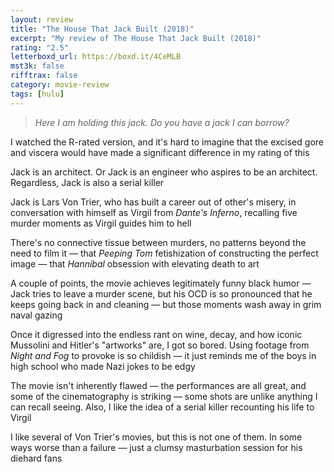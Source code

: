 ```yaml
---
layout: review
title: "The House That Jack Built (2018)"
excerpt: "My review of The House That Jack Built (2018)"
rating: "2.5"
letterboxd_url: https://boxd.it/4CeMLB
mst3k: false
rifftrax: false
category: movie-review
tags: [hulu]
---
```


<blockquote><i>Here I am holding this jack. Do you have a jack I can borrow?</i></blockquote>I watched the R-rated version, and it's hard to imagine that the excised gore and viscera would have made a significant difference in my rating of this

Jack is an architect. Or Jack is an engineer who aspires to be an architect. Regardless, Jack is also a serial killer

Jack is Lars Von Trier, who has built a career out of other's misery, in conversation with himself as Virgil from <i>Dante's Inferno</i>, recalling five murder moments as Virgil guides him to hell

There's no connective tissue between murders, no patterns beyond the need to film it — that <i>Peeping Tom</i> fetishization of constructing the perfect image — that <i>Hannibal</i> obsession with elevating death to art

A couple of points, the movie achieves legitimately funny black humor — Jack tries to leave a murder scene, but his OCD is so pronounced that he keeps going back in and cleaning — but those moments wash away in grim naval gazing

Once it digressed into the endless rant on wine, decay, and how iconic Mussolini and Hitler's "artworks" are, I got so bored. Using footage from <i>Night and Fog</i> to provoke is so childish — it just reminds me of the boys in high school who made Nazi jokes to be edgy

The movie isn't inherently flawed — the performances are all great, and some of the cinematography is striking — some shots are unlike anything I can recall seeing. Also, I like the idea of a serial killer recounting his life to Virgil

I like several of Von Trier's movies, but this is not one of them. In some ways worse than a failure — just a clumsy masturbation session for his diehard fans
